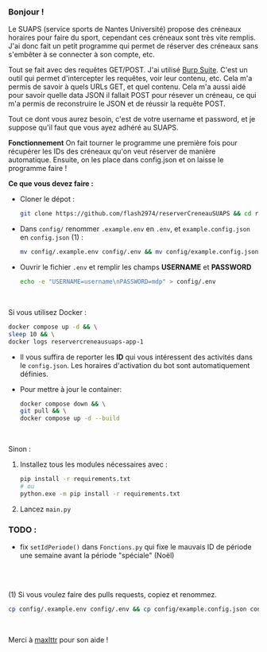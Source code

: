### Bonjour !
Le SUAPS (service sports de Nantes Université) propose des créneaux horaires pour faire du sport, cependant ces créneaux sont très vite remplis.
J'ai donc fait un petit programme qui permet de réserver des créneaux sans s'embêter à se connecter à son compte, etc.

Tout se fait avec des requêtes GET/POST. J'ai utilisé [Burp Suite](https://portswigger.net/burp/releases/professional-community-2024-8-5?requestededition=community&requestedplatform=). C'est un outil qui permet d'intercepter les requêtes, voir leur contenu, etc. Cela m'a permis de savoir à quels URLs GET, et quel contenu. Cela m'a aussi aidé pour savoir quelle data JSON il fallait POST pour résever un créneau, ce qui m'a permis de reconstruire le JSON et de réussir la requête POST.

Tout ce dont vous aurez besoin, c'est de votre username et password, et je suppose qu'il faut que vous ayez adhéré au SUAPS.

**Fonctionnement**
On fait tourner le programme une première fois pour récupérer les IDs des créneaux qu'on veut réserver de manière automatique. Ensuite, on les place dans config.json et on laisse le programme faire !

**Ce que vous devez faire :**
- Cloner le dépot :
    ```bash
    git clone https://github.com/flash2974/reserverCreneauSUAPS && cd reserverCreneauSUAPS/
    ```
- Dans `config/` renommer `.example.env` en `.env`, et `example.config.json` en `config.json` (1) : 
    ```bash
    mv config/.example.env config/.env && mv config/example.config.json config/config.json
    ```

- Ouvrir le fichier `.env` et remplir les champs **USERNAME** et **PASSWORD**
    ```bash
    echo -e "USERNAME=username\nPASSWORD=mdp" > config/.env
    ```

<br>

Si vous utilisez Docker :
```bash
docker compose up -d && \
sleep 10 && \
docker logs reservercreneausuaps-app-1
```
- Il vous suffira de reporter les **ID** qui vous intéressent des activités dans le `config.json`. Les horaires d'activation du bot sont automatiquement définies.
- Pour mettre à jour le container:

    ```bash
    docker compose down && \
    git pull && \
    docker compose up -d --build
    ```

<br>

Sinon :
1. Installez tous les modules nécessaires avec :
    ```bash
    pip install -r requirements.txt
    # ou
    python.exe -m pip install -r requirements.txt
    ```

2. Lancez `main.py`

### TODO :
- fix `setIdPeriode()` dans `Fonctions.py` qui fixe le mauvais ID de période une semaine avant la période "spéciale" (Noël)

<br>
<br>

(1) Si vous voulez faire des pulls requests, copiez et renommez.
```bash
cp config/.example.env config/.env && cp config/example.config.json config/config.json
```

<br>

Merci à [maxlttr](https://github.com/maxlttr1) pour son aide !

